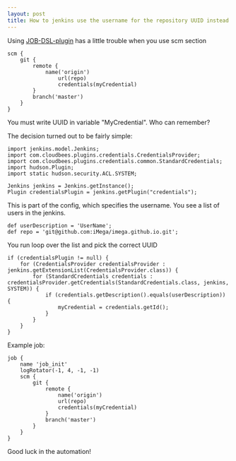 ```yaml
---
layout: post
title: How to jenkins use the username for the repository UUID instead
---
```

Using [JOB-DSL-plugin](https://github.com/jenkinsci/job-dsl-plugin/wiki) has a little trouble when you use scm section

```
scm {
    git {
        remote {
            name('origin')
                url(repo)
                credentials(myCredential)
        }
        branch('master')
    }
}
```
You must write UUID in variable "MyCredential". Who can remember?


The decision turned out to be fairly simple:

```
import jenkins.model.Jenkins;
import com.cloudbees.plugins.credentials.CredentialsProvider;
import com.cloudbees.plugins.credentials.common.StandardCredentials;
import hudson.Plugin;
import static hudson.security.ACL.SYSTEM;

Jenkins jenkins = Jenkins.getInstance();
Plugin credentialsPlugin = jenkins.getPlugin("credentials");
```
This is part of the config, which specifies the username. You see a list of users in the jenkins.

```
def userDescription = 'UserName';
def repo = 'git@github.com:iMega/imega.github.io.git';
```
You run loop over the list and pick the correct UUID

```
if (credentialsPlugin != null) {
    for (CredentialsProvider credentialsProvider : jenkins.getExtensionList(CredentialsProvider.class)) {
        for (StandardCredentials credentials : credentialsProvider.getCredentials(StandardCredentials.class, jenkins, SYSTEM)) {
            if (credentials.getDescription().equals(userDescription)) {
                myCredential = credentials.getId();
            }
        }
    }
}
```

Example job:

```
job {
    name 'job_init'
    logRotator(-1, 4, -1, -1)
    scm {
        git {
            remote {
                name('origin')
                url(repo)
                credentials(myCredential)
            }
            branch('master')
        }
    }
}
```
Good luck in the automation!
